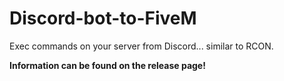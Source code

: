 # Discord-bot-to-FiveM
Exec commands on your server from Discord... similar to RCON.

**Information can be found on the release page!**
